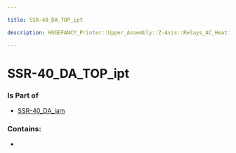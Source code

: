 ```yaml
---

title: SSR-40_DA_TOP_ipt

description: HUGEFANCY_Printer::Upper_Assembly::Z-Axis::Relays_AC_Heating::SSR-40_DA90::SSR-40_DA_iam::SSR-40_DA_TOP_ipt

---
```

# SSR-40_DA_TOP_ipt
<script>
    var geoarray = '{"SSR-40_DA_TOP_ipt": {}}';
</script>
<script>
    var basepath = '/assets/HUGEFANCY_Printer/Upper_Assembly/Z-Axis/Relays_AC_Heating/SSR-40_DA90/SSR-40_DA_iam/';
</script>
<link rel="stylesheet" href="/css/container.css">

<div id="container"></div>

<!-- these are the required scripts for the three.js scene -->
<script src="/lib/three.min.js"></script>
<script src="/lib/OrbitControls.js"></script>
<script src="/lib/RectAreaLightUniformsLib.js"></script>
<!-- this is your app's lib file -->
<script src="/lib/triceratops_app.js"></script>
### Is Part of
- [SSR-40_DA_iam](../SSR-40_DA_iam)  

### Contains:
- [](./SSR-40_DA_TOP_ipt/)

